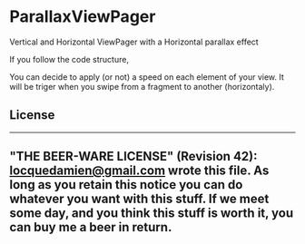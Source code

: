 ParallaxViewPager
=================

Vertical and Horizontal ViewPager with a Horizontal parallax effect

If you follow the code structure, 

You can decide to apply (or not) a speed on each element of your view. 
It will be triger when you swipe from a fragment to another (horizontaly).


## License

----------------------------------------------------------------------------
"THE BEER-WARE LICENSE" (Revision 42):
<locquedamien@gmail.com> wrote this file. As long as you retain this notice you
can do whatever you want with this stuff. If we meet some day, and you think
this stuff is worth it, you can buy me a beer in return.
----------------------------------------------------------------------------
